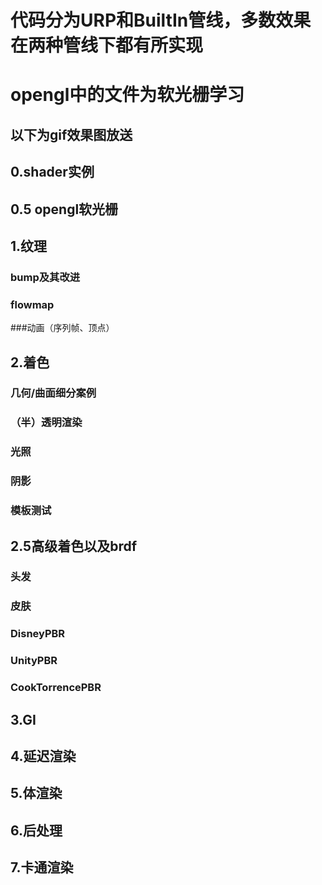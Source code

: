 # 代码分为URP和BuiltIn管线，多数效果在两种管线下都有所实现
# opengl中的文件为软光栅学习
## 以下为gif效果图放送
## 0.shader实例
## 0.5 opengl软光栅
## 1.纹理
### bump及其改进
### flowmap
###动画（序列帧、顶点）
## 2.着色
### 几何/曲面细分案例
### （半）透明渲染
### 光照
### 阴影
### 模板测试

## 2.5高级着色以及brdf
### 头发
### 皮肤
### DisneyPBR
### UnityPBR
### CookTorrencePBR

## 3.GI

## 4.延迟渲染

## 5.体渲染

## 6.后处理  
## 7.卡通渲染


